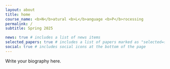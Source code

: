 ```yaml
---
layout: about
title: home
course_name: <b>N</b>atural <b>L</b>anguage <b>P</b>rocessing
permalink: /
subtitle: Spring 2025

news: true # includes a list of news items
selected_papers: true # includes a list of papers marked as "selected={true}"
social: true # includes social icons at the bottom of the page
---
```


Write your biography here.
